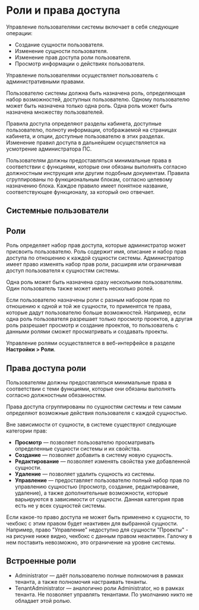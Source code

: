 # Роли и права доступа

Управление пользователями системы включает в себя следующие операции:
* Создание сущности пользователя.
* Изменение сущности пользователя.
* Изменение прав доступа роли пользователя.
* Просмотр информации о действиях пользователя.

Управление пользователями осуществляет пользователь с административными правами.

Пользователю системы должна быть назначена роль, определяющая набор возможностей, доступных пользователю. Одному пользователю может быть назначена только одна роль. Одна роль может быть назначена множеству
пользователей.

Правила доступа определяют разделы кабинета, доступные пользователю, полноту информации, отображаемой на страницах кабинета, и опции, доступные пользователю в этих разделах. Изменение правил доступа в
дальнейшем осуществляется на усмотрение администратора ПС. 

Пользователям должны предоставляться минимальные права в соответствии с функциями, которые они обязаны выполнять согласно должностным инструкция или другим подобным документам. Правила сгруппированы по функциональным блокам, согласно целевому назначению блока. Каждое правило имеет понятное название, соответствующее
функционалу, за который оно отвечает.


## Системные пользователи



## Роли

Роль определяет набор прав доступа, которые администратор может присвоить пользователю. Роль содержит имя, описание и набор прав доступа по отношению к каждой сущности системы. Администратор имеет право изменять набор прав роли, расширяя или ограничивая доступ пользователя к сущностям системы.

Одна роль может быть назначена сразу нескольким пользователям. Один пользователь также может иметь несколько ролей. 

Если пользователю назначены роли с разным набором прав по отношению к одной и той же сущности, то применятся те права, которые дадут пользователю больше возможностей. Например, если одна роль пользователя разрешает только просмотр проектов, а другая роль разрешает просмотр и создание проектов, то пользователь с данными ролями сможет просматривать и создавать проекты.  

Управление ролями осуществляется в веб-интерфейсе в разделе **Настройки > Роли**.


## Права доступа роли

Пользователям должны предоставляться минимальные права в соответствии с теми функциями, которые они обязаны выполнять согласно должностным обязанностям. 

Права доступа сгруппированы по сущностям системы и тем самым определяют возможные действия пользователя с каждой сущностью. 

Вне зависимости от сущности, в системе существуют следующие категории прав:
* **Просмотр** — позволяет пользователю просматривать определенные сущности системы и их свойства. 
* **Создание** — позволяет добавить в систему новую сущность. 
* **Редактирование** — позволяет изменять свойства уже добавленной сущности. 
* **Удаление** — позволяет удалить сущность из системы. 
* **Управление** — предоставляет пользователю полный набор прав по управлению сущностью (просмотр, создание, редактирование, удаление), а также дополнительные возможности, которые варьируются в зависимости от сущности. Данная категория прав есть не у всех сущностей системы.
  
Если какое-то право доступа не может быть применено к сущности, то чекбокс с этим правом будет неактивен для выбранной сущности. Например, право "Управление" недоступно для сущности "Проекты" - на рисунке ниже видно, чекбокс с данным правом неактивен. Галочку в нем поставить невозможно, это ограничение на уровне системы.





## Встроенные роли

* Administrator — даёт пользователю полные полномочия в рамках тенанта, а также полномочия настраивать тенанты. 
* TenantAdministrator — аналогично роли Administrator, но в рамках тенанта. Не позволяет управлять тенантами. По умолчанию никто не обладает этой ролью.











